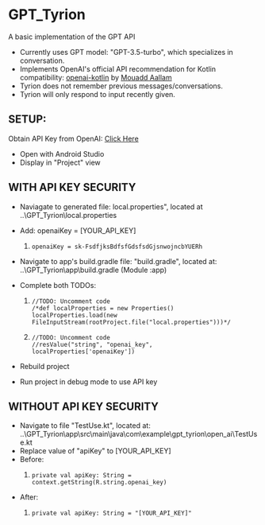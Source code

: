 # GPT_Tyrion
A basic implementation of the GPT API

- Currently uses GPT model: "GPT-3.5-turbo", which specializes in conversation.
- Implements OpenAI's official API recommendation for Kotlin compatibility: [openai-kotlin](https://github.com/aallam/openai-kotlin) by [Mouadd Aallam](https://github.com/aallam)
- Tyrion does not remember previous messages/conversations.
- Tyrion will only respond to input recently given.

SETUP:
--------------------------------------------------------------------------------------------------
Obtain API Key from OpenAI: [Click Here](https://platform.openai.com/account/api-keys)

- Open with Android Studio
- Display in "Project" view

WITH API KEY SECURITY
--------------------------------------------------------------------------------------------------
- Naviagate to generated file: local.properties", located at ..\GPT_Tyrion\local.properties
- Add: openaiKey = [YOUR_API_KEY]
  1.     openaiKey = sk-FsdfjksBdfsfGdsfsdGjsnwojncbYUERh
- Navigate to app's build.gradle file: "build.gradle", located at: ..\GPT_Tyrion\app\build.gradle (Module :app)
- Complete both TODOs:
  
  1.     //TODO: Uncomment code
         /*def localProperties = new Properties()
         localProperties.load(new FileInputStream(rootProject.file("local.properties")))*/
  2.     //TODO: Uncomment code
         //resValue("string", "openai_key", localProperties['openaiKey'])
- Rebuild project
- Run project in debug mode to use API key

WITHOUT API KEY SECURITY
--------------------------------------------------------------------------------------------------
- Navigate to file "TestUse.kt", located at: ..\GPT_Tyrion\app\src\main\java\com\example\gpt_tyrion\open_ai\TestUse.kt
- Replace value of "apiKey" to [YOUR_API_KEY]
- Before:
  1.     private val apiKey: String = context.getString(R.string.openai_key)
- After:
  1.     private val apiKey: String = "[YOUR_API_KEY]"
